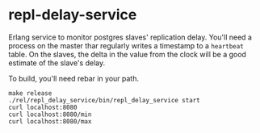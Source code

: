 repl-delay-service
==================

Erlang service to monitor postgres slaves' replication delay. You'll need a process on the master thar regularly 
writes a timestamp to a `heartbeat` table. On the slaves, the delta in the value from the clock will 
be a good estimate of the slave's delay.

To build, you'll need rebar in your path.

```
make release
./rel/repl_delay_service/bin/repl_delay_service start
curl localhost:8080
curl localhost:8080/min
curl localhost:8080/max
```
